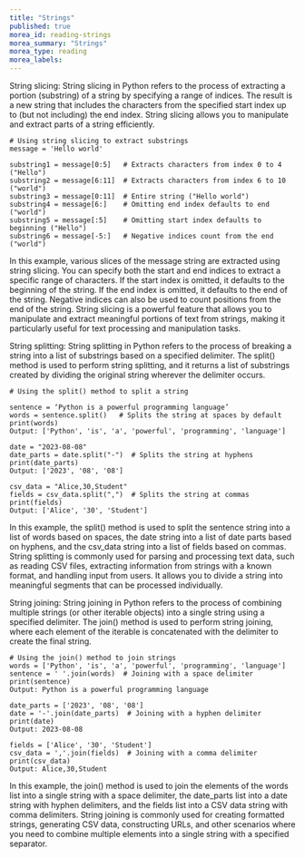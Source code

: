 ```yaml
---
title: "Strings"
published: true
morea_id: reading-strings
morea_summary: "Strings"
morea_type: reading
morea_labels:
---
```


String slicing:
String slicing in Python refers to the process of extracting a portion (substring) of a string by specifying a range of indices. The result is a new string that includes the characters from the specified start index up to (but not including) the end index. String slicing allows you to manipulate and extract parts of a string efficiently.

```
# Using string slicing to extract substrings
message = 'Hello world'

substring1 = message[0:5]   # Extracts characters from index 0 to 4 ("Hello")
substring2 = message[6:11]  # Extracts characters from index 6 to 10 ("world")
substring3 = message[0:11]  # Entire string ("Hello world")
substring4 = message[6:]    # Omitting end index defaults to end ("world")
substring5 = message[:5]    # Omitting start index defaults to beginning ("Hello")
substring6 = message[-5:]   # Negative indices count from the end ("world")
```

In this example, various slices of the message string are extracted using string slicing. You can specify both the start and end indices to extract a specific range of characters. If the start index is omitted, it defaults to the beginning of the string. If the end index is omitted, it defaults to the end of the string. Negative indices can also be used to count positions from the end of the string. String slicing is a powerful feature that allows you to manipulate and extract meaningful portions of text from strings, making it particularly useful for text processing and manipulation tasks.

String splitting:
String splitting in Python refers to the process of breaking a string into a list of substrings based on a specified delimiter. The split() method is used to perform string splitting, and it returns a list of substrings created by dividing the original string wherever the delimiter occurs.

```
# Using the split() method to split a string

sentence = ‘Python is a powerful programming language’
words = sentence.split()   # Splits the string at spaces by default
print(words)
Output: ['Python', 'is', 'a', 'powerful', 'programming', 'language']

date = "2023-08-08"
date_parts = date.split("-")  # Splits the string at hyphens
print(date_parts)
Output: ['2023', '08', '08']

csv_data = "Alice,30,Student"
fields = csv_data.split(",")  # Splits the string at commas
print(fields)
Output: ['Alice', '30', 'Student']
```

In this example, the split() method is used to split the sentence string into a list of words based on spaces, the date string into a list of date parts based on hyphens, and the csv_data string into a list of fields based on commas. String splitting is commonly used for parsing and processing text data, such as reading CSV files, extracting information from strings with a known format, and handling input from users. It allows you to divide a string into meaningful segments that can be processed individually.

String joining:
String joining in Python refers to the process of combining multiple strings (or other iterable objects) into a single string using a specified delimiter. The join() method is used to perform string joining, where each element of the iterable is concatenated with the delimiter to create the final string.

```
# Using the join() method to join strings
words = ['Python', 'is', 'a', 'powerful', 'programming', 'language']
sentence = ' '.join(words)  # Joining with a space delimiter
print(sentence)
Output: Python is a powerful programming language

date_parts = ['2023', '08', '08']
date = '-'.join(date_parts)  # Joining with a hyphen delimiter
print(date)
Output: 2023-08-08

fields = ['Alice', '30', 'Student']
csv_data = ','.join(fields)  # Joining with a comma delimiter
print(csv_data)
Output: Alice,30,Student
```

In this example, the join() method is used to join the elements of the words list into a single string with a space delimiter, the date_parts list into a date string with hyphen delimiters, and the fields list into a CSV data string with comma delimiters. String joining is commonly used for creating formatted strings, generating CSV data, constructing URLs, and other scenarios where you need to combine multiple elements into a single string with a specified separator.



